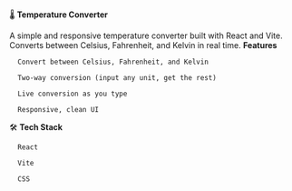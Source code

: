 🌡️ **Temperature Converter**

A simple and responsive temperature converter built with React and Vite. Converts between Celsius, Fahrenheit, and Kelvin in real time.
    **Features**
  
      Convert between Celsius, Fahrenheit, and Kelvin
  
      Two-way conversion (input any unit, get the rest)
  
      Live conversion as you type
  
      Responsive, clean UI
  
  🛠️ **Tech Stack**
  
      React
  
      Vite
  
      CSS
